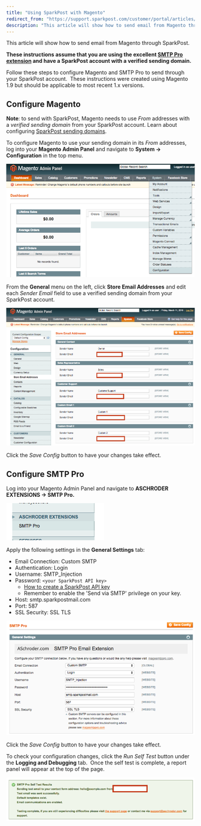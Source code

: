 ```yaml
---
title: "Using SparkPost with Magento"
redirect_from: "https://support.sparkpost.com/customer/portal/articles/2356667-using-sparkpost-with-magento"
description: "This article will show how to send email from Magento through Spark Post These instructions assume that you are using the excellent SMTP Pro extension and have a Spark Post account with a verified sending domain Follow these steps to configure Magento and SMTP Pro to send through your Spark..."
---
```


This article will show how to send email from Magento through SparkPost.

**These instructions assume that you are using the excellent [SMTP Pro extension](https://www.magentocommerce.com/magento-connect/smtp-pro-email-free-custom-smtp-email.html) and have a SparkPost account with a verified sending domain.**

Follow these steps to configure Magento and SMTP Pro to send through your SparkPost account.  These instructions were created using Magento 1.9 but should be applicable to most recent 1.x versions.

## Configure Magento

**Note**: to send with SparkPost, Magento needs to use *From* addresses with a *verified sending domain* from your SparkPost account. Learn about configuring [SparkPost sending domains](https://support.sparkpost.com/customer/portal/articles/2216798).

To configure Magento to use your sending domain in its *From* addresses, log into your **Magento Admin Panel** and navigate to **System -> Configuration** in the top menu.

![](media/using-spark-post-with-magento/magento1_original.png)

From the **General** menu on the left, click **Store Email Addresses** and edit each *Sender Email* field to use a verified sending domain from your SparkPost account.

![](media/using-spark-post-with-magento/magento2fixed_original.png)

Click the *Save Config* button to have your changes take effect.

## Configure SMTP Pro

Log into your Magento Admin Panel and navigate to **ASCHRODER EXTENSIONS -> SMTP Pro.**

**![](media/using-spark-post-with-magento/magento3_original.png)**

Apply the following settings in the **General Settings** tab:

* Email Connection: Custom SMTP
* Authentication: Login
* Username: SMTP_Injection
* Password: `<your SparkPost API key>`
    * [How to create a SparkPost API key](https://support.sparkpost.com/customer/portal/articles/1933377)
    * Remember to enable the 'Send via SMTP' privilege on your key.
* Host: smtp.sparkpostmail.com
* Port: 587
* SSL Security: SSL TLS

![](media/using-spark-post-with-magento/magento4_original.png)

Click the *Save Config* button to have your changes take effect.

To check your configuration changes, click the *Run Self Test* button under the **Logging and Debugging** tab.  Once the self test is complete, a report panel will appear at the top of the page.

![](media/using-spark-post-with-magento/magento5_original.png)